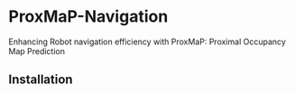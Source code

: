 # ProxMaP-Navigation
Enhancing Robot navigation efficiency with ProxMaP: Proximal Occupancy Map Prediction

## Installation